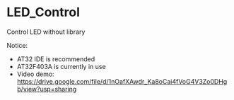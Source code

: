# LED_Control
 Control LED without library

Notice:
* AT32 IDE is recommended
* AT32F403A is currently in use
* Video demo: https://drive.google.com/file/d/1nOafXAwdr_Ka8oCai4fVoG4V3Zo0DHgb/view?usp=sharing
